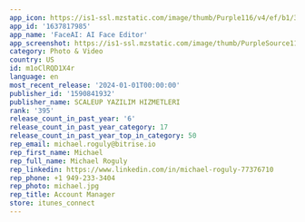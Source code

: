 ```yaml
---
app_icon: https://is1-ssl.mzstatic.com/image/thumb/Purple116/v4/ef/b1/3b/efb13bfe-df66-e008-358f-0df644d00e88/AppIcon-0-0-1x_U007emarketing-0-10-0-85-220.png/1024x1024bb.png
app_id: '1637817985'
app_name: 'FaceAI: AI Face Editor'
app_screenshot: https://is1-ssl.mzstatic.com/image/thumb/PurpleSource113/v4/98/0c/29/980c2996-d214-27d3-b20d-4e9defbc63a2/261be411-1a57-46be-843b-1c22670feac0_01_-_6.5.jpg/1242x2688bb.png
category: Photo & Video
country: US
id: m1oClRQD1X4r
language: en
most_recent_release: '2024-01-01T00:00:00'
publisher_id: '1590841932'
publisher_name: SCALEUP YAZILIM HIZMETLERI
rank: '395'
release_count_in_past_year: '6'
release_count_in_past_year_category: 17
release_count_in_past_year_top_in_category: 50
rep_email: michael.roguly@bitrise.io
rep_first_name: Michael
rep_full_name: Michael Roguly
rep_linkedin: https://www.linkedin.com/in/michael-roguly-77376710
rep_phone: +1 949-233-3404
rep_photo: michael.jpg
rep_title: Account Manager
store: itunes_connect
---
```

